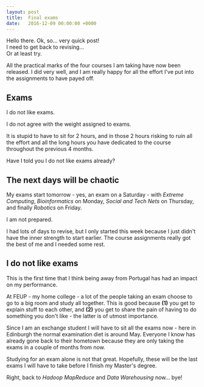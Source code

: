 ```yaml
---
layout: post
title:  Final exams
date:   2016-12-09 00:00:00 +0000
---
```


Hello there. Ok, so... very quick post!  
I need to get back to revising...  
Or at least try.

All the practical marks of the four courses I am taking have now been released. I did very well, and I am really happy for all the effort I've put into the assignments to have payed off.

## Exams

I do not like exams.

I do not agree with the weight assigned to exams.

It is stupid to have to sit for 2 hours, and in those 2 hours risking to ruin all the effort and all the long hours you have dedicated to the course throughout the previous 4 months.

Have I told you I do not like exams already?

## The next days will be chaotic

My exams start tomorrow - yes, an exam on a Saturday - with *Extreme Computing*, *Bioinformatics* on Monday, *Social and Tech Nets* on Thursday, and finally *Robotics* on Friday.

I am not prepared.

I had lots of days to revise, but I only started this week because I just didn't have the inner strength to start earlier. The course assignments really got the best of me and I needed some rest.

## I do not like exams

This is the first time that I think being away from Portugal has had an impact on my performance.

At FEUP - my home college - a lot of the people taking an exam choose to go to a big room and study all together. This is good because **(1)** you get to explain stuff to each other, and **(2)** you get to share the pain of having to do something you don't like - the latter is of utmost importance.

Since I am an exchange student I will have to sit all the exams now - here in Edinburgh the normal examination diet is around May. Everyone I know has already gone back to their hometown because they are only taking the exams in a couple of months from now.

Studying for an exam alone is not that great. Hopefully, these will be the last exams I will have to take before I finish my Master's degree.

Right, back to *Hadoop MapReduce* and *Data Warehousing* now... bye!
